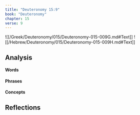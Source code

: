 ```yaml
---
title: "Deuteronomy 15:9"
book: "Deuteronomy"
chapter: 15
verse: 9
---
```

![[/Greek/Deuteronomy/015/Deuteronomy-015-009G.md#Text]]
![[/Hebrew/Deuteronomy/015/Deuteronomy-015-009H.md#Text]]

## Analysis

#### Words

#### Phrases

#### Concepts

## Reflections
